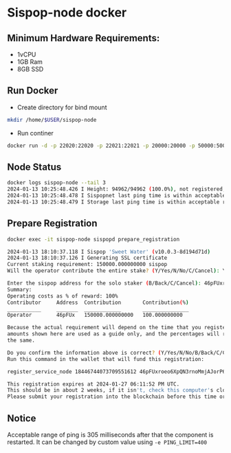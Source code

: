 # Sispop-node docker

## Minimum Hardware Requirements:
- 1vCPU
- 1GB Ram
- 8GB SSD
  

## Run Docker
- Create directory for bind mount
```sh
mkdir /home/$USER/sispop-node
```
- Run continer
```sh
docker run -d -p 22020:22020 -p 22021:22021 -p 20000:20000 -p 50000:50000 -p 1090:1090/udp --device=/dev/net/tun --cap-add=NET_ADMIN --restart=always -v /home/$USER/sispop-node:/root --name 'sispop-node' xk4milx/sispop-node-docker
```

## Node Status
```sh
docker logs sispop-node --tail 3
2024-01-13 10:25:48.426 I Height: 94962/94962 (100.0%), not registered, last pings: 66sec (storage), 1.5min (sispopnet)
2024-01-13 10:25:48.478 I Sispopnet last ping time is within acceptable range: 90 seconds.
2024-01-13 10:25:48.479 I Storage last ping time is within acceptable range: 66 seconds.
```
## Prepare Registration
```sh
docker exec -it sispop-node sispopd prepare_registration
```
```sh
2024-01-13 18:10:37.118 I Sispop 'Sweet Water' (v10.0.3-8d194d71d)
2024-01-13 18:10:37.126 I Generating SSL certificate
Current staking requirement: 150000.000000000 sispop
Will the operator contribute the entire stake? (Y/Yes/N/No/C/Cancel): Y

Enter the sispop address for the solo staker (B/Back/C/Cancel): 46pFUxroeo6XpQNCZCnoMmjAJorP6WL5tg4fetXXMdCZYXbuPSpot1kPt2DzRD4zHQ6LwFVLYRyRsNfm3uDasxUQT6BbFq3
Summary:
Operating costs as % of reward: 100%
Contributor     Address  Contribution       Contribution(%)
___________     _______  ____________       _______________
Operator        46pFUx   150000.000000000   100.000000000

Because the actual requirement will depend on the time that you register, the
amounts shown here are used as a guide only, and the percentages will remain
the same.

Do you confirm the information above is correct? (Y/Yes/N/No/B/Back/C/Cancel): Y
Run this command in the wallet that will fund this registration:

register_service_node 18446744073709551612 46pFUxroeo6XpQN3rnoMmjAJorP6WL5tgoiytXXMdCZYXbuPSpot1kPt2DzGD4zHQ6LwFVLYRyRsNfm3uDasxUQT6BbFq3 18446766073709551612 1704479112 3fcea4a26e695ad8243e45f92fda775bcfae0eded2270bb13a120ae7f85b748c bd55dc43ea5d26821855cbf75876e4b2cdcaca6r35f1798a141c81bc4cf25040d860a77cb115e0f8e01c61dba22703a0975e86bd847fd2f6720fa4fd709a2a903

This registration expires at 2024-01-27 06:11:52 PM UTC.
This should be in about 2 weeks, if it isn't, check this computer's clock.
Please submit your registration into the blockchain before this time or it will be invalid.
```
## Notice
Acceptable range of ping is 305 milliseconds after that the component is restarted.
It can be changed by custom value using ``-e PING_LIMIT=400``
